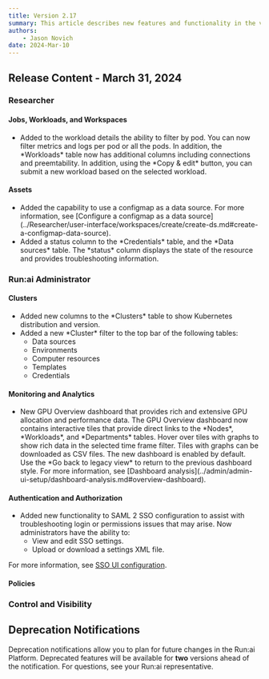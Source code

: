 ```yaml
---
title: Version 2.17
summary: This article describes new features and functionality in the version.
authors:
    - Jason Novich
date: 2024-Mar-10
---
```


## Release Content - March 31, 2024

### Researcher

#### Jobs, Workloads, and Workspaces

* <!-- TODO @lavianalon RUN-11488/RUN-16508 - Workloads view - Metrics per GPU per pod with RUN-16234 -->Added to the workload details the ability to filter by pod. You can now filter metrics and logs per pod or all the pods. In addition, the *Workloads* table now has additional columns including connections and preemtability. In addition, using the *Copy & edit* button, you can submit a new workload based on the selected workload.

#### Assets

* <!-- RUN14616/RUN-14759 - Add configmap as data source -->Added the capability to use a configmap as a data source. For more information, see [Configure a configmap as a data source](../Researcher/user-interface/workspaces/create/create-ds.md#create-a-configmap-data-source).

* <!-- RUN-16242/RUN-16243 Add status table for credentials, configmap-DS, PVC-ds -->Added a status column to the *Credentials* table, and the *Data sources* table. The *status* column displays the state of the resource and provides troubleshooting information.

### Run:ai Administrator

#### Clusters

* <!-- RUN-14431/RUN-14432 New columns on cluster table-->Added new columns to the *Clusters* table to show Kubernetes distribution and version.

* <!-- RUN-16237/RUN16238 - Remove cluster filter from top bar in assets -->Added a new *Cluster* filter to the top bar of the following tables:
  
    * Data sources
    * Environments
    * Computer resources
    * Templates
    * Credentials

#### Monitoring and Analytics

* <!-- RUN-12901/RUN-16507 - Dashboard improvements MVP -->New GPU Overview dashboard that provides rich and extensive GPU allocation and performance data. The GPU Overview dashboard now contains interactive tiles that provide direct links to the *Nodes*, *Workloads*, and *Departments* tables. Hover over tiles with graphs to show rich data in the selected time frame filter. Tiles with graphs can be downloaded as CSV files. The new dashboard is enabled by default. Use the *Go back to legacy view* to return to the previous dashboard style. For more information, see [Dashboard analysis](../admin/admin-ui-setup/dashboard-analysis.md#overview-dashboard).

#### Authentication and Authorization

* <!-- RUN-15431/RUN-15585 -  View & Edit SSO settings - SAML -->Added new functionality to SAML 2 SSO configuration to assist with troubleshooting login or permissions issues that may arise. Now administrators have the ability to:

    * View and edit SSO settings.
    * Upload or download a settings XML file.

For more information, see [SSO UI configuration](../admin/runai-setup/authentication/sso.md#step-1-ui-configuration).

#### Policies

### Control and Visibility

## Deprecation Notifications

Deprecation notifications allow you to plan for future changes in the Run:ai Platform. Deprecated features will be available for **two** versions ahead of the notification. For questions, see your Run:ai representative.
